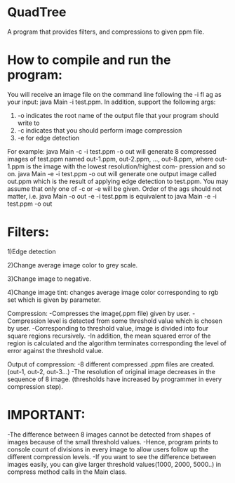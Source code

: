 # QuadTree
A program that provides filters, and compressions to given ppm file.

# How to compile and run the program:
You will receive an image file on the command line following the -i fl
ag as your input: java Main -i test.ppm.
In addition, support the following 
args:

1. -o <filename> indicates the root name of the output file that your program should write to
2. -c indicates that you should perform image compression
3. -e for edge detection

For example:
java Main -c -i test.ppm -o out will generate 8 compressed images of test.ppm named out-1.ppm,
out-2.ppm, ..., out-8.ppm, where out-1.ppm is the image with the lowest resolution/highest com-
pression and so on. java Main -e -i test.ppm -o out will generate one output image called
out.ppm which is the result of applying edge detection to test.ppm. You may assume that only one
of -c or -e will be given. Order of the 
ags should not matter, i.e. java Main -o out -e -i test.ppm
is equivalent to java Main -e -i test.ppm -o out

# Filters:

1)Edge detection

2)Change average image color to grey scale.

3)Change image to negative.

4)Change image tint: changes average image color corresponding to rgb set which is given by parameter.

Compression:
-Compresses the image(.ppm file) given by user.
-Compression level is detected from some threshold value which is chosen by user.
-Corresponding to threshold value, image is divided into four square regions recursively.
-In addition, the mean squared error of the region is calculated and the algorithm terminates corresponding the level of error against the threshold value.

Output of compression:
-8 different compressed .ppm files are created. (out-1, out-2, out-3...)
-The resolution of original image decreases in the sequence of 8 image. (thresholds have increased by programmer in every compression step).

# IMPORTANT:
-The difference between 8 images cannot be detected from shapes of images because of the small threshold values.
-Hence, program prints to console count of divisions in every image to allow users follow up the different compression levels.
-If you want to see the difference between images easily, you can give larger threshold values(1000, 2000, 5000..) in compress method calls in the Main class.


